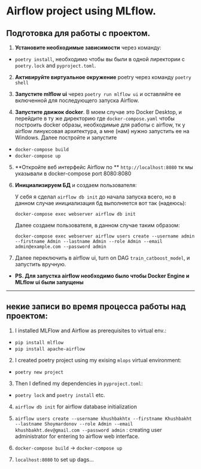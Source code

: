 # Airflow project using MLflow.

## Подготовка для работы с проектом.

1. **Установите необходимые зависимости** через команду: 
 - `poetry install`, необходимо чтобы вы были в одной лиректории с `poetry.lock` and `pyproject.toml`.

2. **Активируйте виртуальное окружение** poetry через команду `poetry shell`

3. **Запустите mlflow ui** через `poetry run mlflow ui` и оставляйте ее включенной для последующего запуска Airflow.

4. **Запустите движок docker**. В моем случае это Docker Desktop, и перейдите в ту же директорию где `docker-compose.yaml` чтобы построить docker образы, необходимые для работы с airflow, тк у airflow линуксовая архитектура, а мне (нам) нужно запустить ее на Windows. Далее постройте и запустите
- `docker-compose build`
- `docker-compose up`

5. **Откройте веб интерфейс Airflow по ** `http://localhost:8080` тк мы указывали в docker-compose port 8080:8080

6. **Инициализируем БД** и создаем пользователя:

    У себя я сделал `airflow db init` до начала запуска всего, но в данном случае инициализация бд выполняется вот так (надеюсь):
    ```
    docker-compose exec webserver airflow db init
    ```
    Далее создаем пользователя, в данном случае таким образом:
    ```
    docker-compose exec webserver airflow users create --username admin --firstname Admin --lastname Admin --role Admin --email admin@example.com --password admin
    ```
7. Далее переключить в airflow ui, turn on DAG `train_catboost_model`, и запустить вручную.

- **PS. Для запустка airflow необходимо было чтобы Docker Engine и MLflow ui были запущены**

---

## некие записи во время процесса работы над проектом:

1. I installed MLFlow and Airflow as prerequisites to virtual env.:
- `pip install mlflow`
- `pip install apache-airflow`

2. I created poetry project using my exising `mlops` virtual environment:
- `poetry new project`

3. Then I defined my dependencies in `pyproject.toml`:
- `poetry lock` and `poetry install` etc.

4. `airflow db init` for airflow database initialization

5. `airflow users create --username khushbakhtx --firstname Khushbakht --lastname Shoymardonov --role Admin --email khushbakht.dev@gmail.com --password admin` : creating user administrator for entering to airflow web interface.

6. `docker-compose build` -> `docker-compose up`

7. `localhost:8080` to set up dags...



